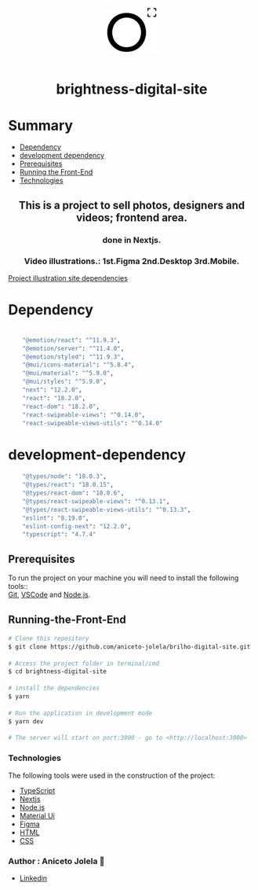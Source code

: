 
<div style='text-align:center '>
    <img src='public/img/logo.svg' width=100 /><br/><br/>
    <h1>brightness-digital-site</h1>
</div>

# Summary

* [Dependency](#dependency)
* [development dependency](#development-dependency)
* [Prerequisites](#prerequisites)
* [Running the Front-End](#running-the-front-end)
* [Technologies](#technologies)


<div style='text-align:center '>
    <h2>This is a project to sell photos, designers and videos; frontend area.</h2> 
    <h3>done in Nextjs.</h3>
    <h3>Video illustrations.: 1st.Figma 2nd.Desktop 3rd.Mobile.</h3>
</div>

[Project illustration site dependencies](public/videos/site)


# Dependency

```bash

    "@emotion/react": "^11.9.3",
    "@emotion/server": "^11.4.0",
    "@emotion/styled": "^11.9.3",
    "@mui/icons-material": "^5.8.4",
    "@mui/material": "^5.9.0",
    "@mui/styles": "^5.9.0",
    "next": "12.2.0",
    "react": "18.2.0",
    "react-dom": "18.2.0",
    "react-swipeable-views": "^0.14.0",
    "react-swipeable-views-utils": "^0.14.0"
```
# development-dependency
```bash
    "@types/node": "18.0.3",
    "@types/react": "18.0.15",
    "@types/react-dom": "18.0.6",
    "@types/react-swipeable-views": "^0.13.1",
    "@types/react-swipeable-views-utils": "^0.13.3",
    "eslint": "8.19.0",
    "eslint-config-next": "12.2.0",
    "typescript": "4.7.4"
```
## Prerequisites

To run the project on your machine you will need to install the following tools::</br>
[Git](https://git-scm.com), [VSCode](https://code.visualstudio.com/) and [Node.js](https://nodejs.org/en/).</br>


## Running-the-Front-End

```bash
# Clone this repository
$ git clone https://github.com/aniceto-jolela/brilho-digital-site.git

# Access the project folder in terminal/cmd
$ cd brightness-digital-site

# install the dependencies
$ yarn

# Run the application in development mode 
$ yarn dev

# The server will start on port:3000 - go to <http://localhost:3000>
```
### Technologies

The following tools were used in the construction of the project:

- [TypeScript](https://www.typescriptlang.org/)
- [Nextjs](https://nextjs.org/docs)
- [Node.js](https://nodejs.org/en)
- [Material Ui](https://mui.com)
- [Figma](https://www.figma.com/)
- [HTML](https://developer.mozilla.org/pt-BR/docs/Web/HTML)
- [CSS](https://developer.mozilla.org/pt-BR/docs/Web/CSS)

### Author : Aniceto Jolela 🥰
- [Linkedin](https://www.linkedin.com/in/aniceto-jolela-076547184/)

